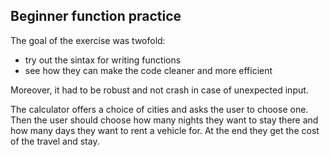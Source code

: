 ## Beginner function practice

The goal of the exercise was twofold:
- try out the sintax for writing functions
- see how they can make the code cleaner and more efficient

Moreover, it had to be robust and not crash in case of unexpected input.

The calculator offers a choice of cities and asks the user to choose one.
Then the user should choose how many nights they want to stay there and how many days they want to rent a vehicle for.
At the end they get the cost of the travel and stay.